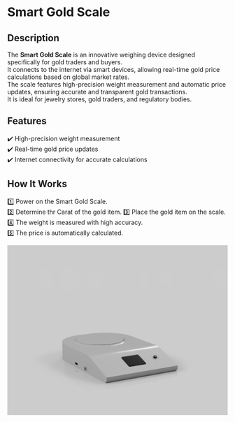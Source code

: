 # Smart Gold Scale  

## Description  
The **Smart Gold Scale** is an innovative weighing device designed specifically for gold traders and buyers.  
It connects to the internet via smart devices, allowing real-time gold price calculations based on global market rates.  
The scale features high-precision weight measurement and automatic price updates, ensuring accurate and transparent gold transactions.  
It is ideal for jewelry stores, gold traders, and regulatory bodies.  

## Features  
✔️ High-precision weight measurement  
✔️ Real-time gold price updates  
✔️ Internet connectivity for accurate calculations  

## How It Works  
1️⃣ Power on the Smart Gold Scale.  
2️⃣ Determine thr Carat of the gold item.
3️⃣ Place the gold item on the scale.                             
4️⃣ The weight is measured with high accuracy.  
5️⃣ The price is automatically calculated.  

![Smart Gold Scale](IMG_8925.jpeg)
